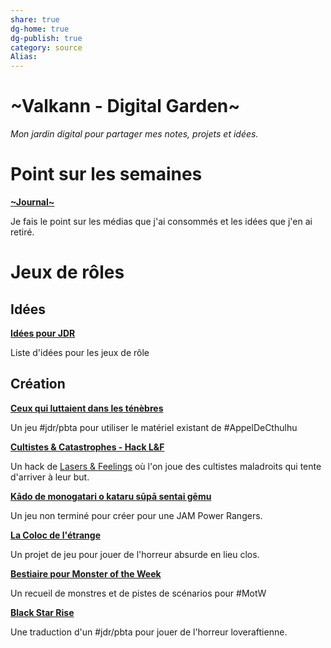 ```yaml
---
share: true 
dg-home: true
dg-publish: true
category: source
Alias:
---
```


# ~Valkann - Digital Garden~

*Mon jardin digital pour partager mes notes, projets et idées.*

# Point sur les semaines

**[~Journal~](~Journal~.md)** 

Je fais le point sur les médias que j'ai consommés et les idées que j'en ai retiré.

# Jeux de rôles

## Idées 

**[Idées pour JDR](./Id%C3%A9es%20pour%20JDR.md)**

Liste d'idées pour les jeux de rôle

## Création

**[Ceux qui luttaient dans les ténèbres](../projets/cthulhu_pbta/Ceux%20qui%20luttaient%20dans%20les%20t%C3%A9n%C3%A8bres.md)** 

Un jeu #jdr/pbta pour utiliser le matériel existant de #AppelDeCthulhu 

**[Cultistes & Catastrophes - Hack L&F](../projets/C&C/L&F/Cultistes%20&%20Catastrophes%20-%20Hack%20L&F.md)** 

Un hack de [Lasers & Feelings](Lasers%20&%20Feelings.md) où l'on joue des cultistes maladroits qui tente d'arriver à leur but.

**[Kādo de monogatari o kataru sūpā sentai gēmu](../projets/Kado/K%C4%81do%20de%20monogatari%20o%20kataru%20s%C5%ABp%C4%81%20sentai%20g%C4%93mu.md)**
 
Un jeu non terminé pour créer pour une JAM Power Rangers.

**[La Coloc de l'étrange](../projets/colloc_etrange/La%20Coloc%20de%20l'%C3%A9trange.md)** 

Un projet de jeu pour jouer de l'horreur absurde en lieu clos.

**[Bestiaire pour Monster of the Week](Bestiaire%20pour%20Monster%20of%20the%20Week.md)** 

Un recueil de monstres et de pistes de scénarios pour #MotW 

**[Black Star Rise](../projets/Black_Star_Rise/Black%20Star%20Rise.md)** 

Une traduction d'un #jdr/pbta pour jouer de l'horreur loveraftienne.


